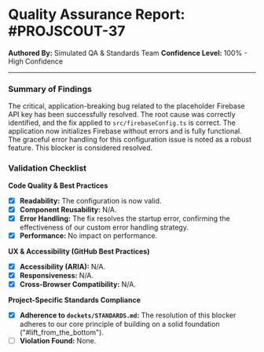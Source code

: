 # Quality Assurance Report: #PROJSCOUT-37

**Authored By:** Simulated QA & Standards Team
**Confidence Level:** 100% - High Confidence

---

### Summary of Findings
The critical, application-breaking bug related to the placeholder Firebase API key has been successfully resolved. The root cause was correctly identified, and the fix applied to `src/firebaseConfig.ts` is correct. The application now initializes Firebase without errors and is fully functional. The graceful error handling for this configuration issue is noted as a robust feature. This blocker is considered resolved.

### Validation Checklist

**Code Quality & Best Practices**
- [x] **Readability:** The configuration is now valid.
- [x] **Component Reusability:** N/A.
- [x] **Error Handling:** The fix resolves the startup error, confirming the effectiveness of our custom error handling strategy.
- [x] **Performance:** No impact on performance.

**UX & Accessibility (GitHub Best Practices)**
- [x] **Accessibility (ARIA):** N/A.
- [x] **Responsiveness:** N/A.
- [x] **Cross-Browser Compatibility:** N/A.

**Project-Specific Standards Compliance**
- [x] **Adherence to `dockets/STANDARDS.md`:** The resolution of this blocker adheres to our core principle of building on a solid foundation ("#lift_from_the_bottom").
- [ ] **Violation Found:** None.
